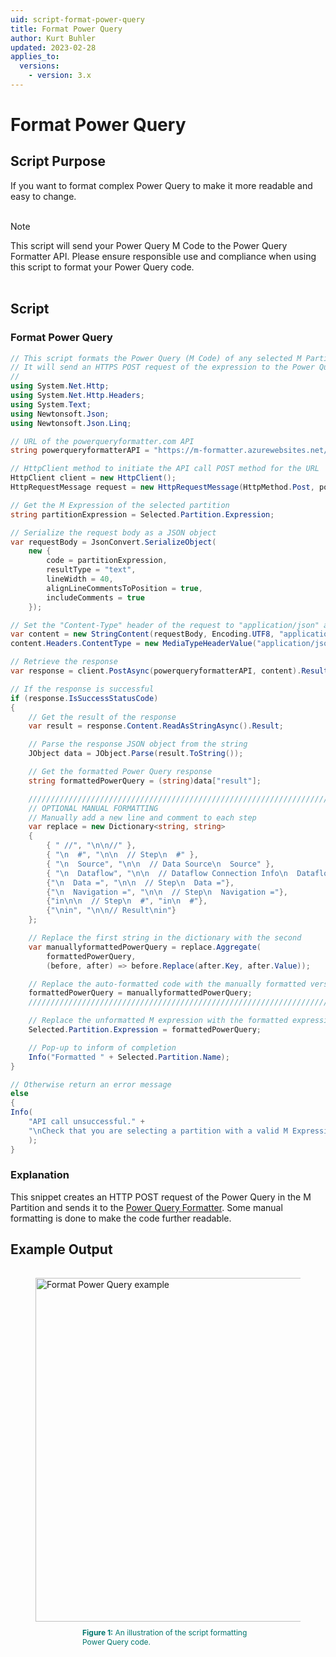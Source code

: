```yaml
---
uid: script-format-power-query
title: Format Power Query
author: Kurt Buhler
updated: 2023-02-28
applies_to:
  versions:
    - version: 3.x
---
```

# Format Power Query

## Script Purpose
If you want to format complex Power Query to make it more readable and easy to change.
<br></br>
> [!NOTE] 
> This script will send your Power Query M Code to the Power Query Formatter API. 
> Please ensure responsible use and compliance when using this script to format your Power Query code.
<br></br>

## Script

### Format Power Query
```csharp
// This script formats the Power Query (M Code) of any selected M Partition (not Shared Expression or Source Expression).
// It will send an HTTPS POST request of the expression to the Power Query Formatter API and replace the code with the result.
//
using System.Net.Http;
using System.Net.Http.Headers;
using System.Text;
using Newtonsoft.Json;
using Newtonsoft.Json.Linq;

// URL of the powerqueryformatter.com API
string powerqueryformatterAPI = "https://m-formatter.azurewebsites.net/api/v2";

// HttpClient method to initiate the API call POST method for the URL
HttpClient client = new HttpClient();
HttpRequestMessage request = new HttpRequestMessage(HttpMethod.Post, powerqueryformatterAPI);

// Get the M Expression of the selected partition
string partitionExpression = Selected.Partition.Expression;

// Serialize the request body as a JSON object
var requestBody = JsonConvert.SerializeObject(
    new { 
        code = partitionExpression, 
        resultType = "text", 
        lineWidth = 40, 
        alignLineCommentsToPosition = true, 
        includeComments = true
    });

// Set the "Content-Type" header of the request to "application/json" and the encoding to UTF-8
var content = new StringContent(requestBody, Encoding.UTF8, "application/json");
content.Headers.ContentType = new MediaTypeHeaderValue("application/json");

// Retrieve the response
var response = client.PostAsync(powerqueryformatterAPI, content).Result;

// If the response is successful
if (response.IsSuccessStatusCode)
{
    // Get the result of the response
    var result = response.Content.ReadAsStringAsync().Result;

    // Parse the response JSON object from the string
    JObject data = JObject.Parse(result.ToString());

    // Get the formatted Power Query response
    string formattedPowerQuery = (string)data["result"];

    ///////////////////////////////////////////////////////////////////////
    // OPTIONAL MANUAL FORMATTING
    // Manually add a new line and comment to each step
    var replace = new Dictionary<string, string> 
    { 
        { " //", "\n\n//" }, 
        { "\n  #", "\n\n  // Step\n  #" }, 
        { "\n  Source", "\n\n  // Data Source\n  Source" }, 
        { "\n  Dataflow", "\n\n  // Dataflow Connection Info\n  Dataflow" }, 
        {"\n  Data =", "\n\n  // Step\n  Data ="}, 
        {"\n  Navigation =", "\n\n  // Step\n  Navigation ="}, 
        {"in\n\n  // Step\n  #", "in\n  #"}, 
        {"\nin", "\n\n// Result\nin"} 
    };

    // Replace the first string in the dictionary with the second
    var manuallyformattedPowerQuery = replace.Aggregate(
        formattedPowerQuery, 
        (before, after) => before.Replace(after.Key, after.Value));

    // Replace the auto-formatted code with the manually formatted version
    formattedPowerQuery = manuallyformattedPowerQuery;
    ////////////////////////////////////////////////////////////////////////

    // Replace the unformatted M expression with the formatted expression
    Selected.Partition.Expression = formattedPowerQuery;

    // Pop-up to inform of completion
    Info("Formatted " + Selected.Partition.Name);
}

// Otherwise return an error message
else
{
Info(
    "API call unsuccessful." +
    "\nCheck that you are selecting a partition with a valid M Expression."
    );
}
```
### Explanation
This snippet creates an HTTP POST request of the Power Query in the M Partition and sends it to the [Power Query Formatter](https://www.powerqueryformatter.com/).
Some manual formatting is done to make the code further readable. 

## Example Output

<figure style="padding-top: 15px;">
  <img class="noscale" src="~/content/assets/images/Cscripts/script-format-power-query.png" alt="Format Power Query example" style="width: 550px;"/>
  <figcaption style="font-size: 12px; padding-top: 10px; padding-bottom: 15px; padding-left: 75px; padding-right: 75px; color:#00766e"><strong>Figure 1:</strong> An illustration of the script formatting Power Query code.</figcaption>
</figure>